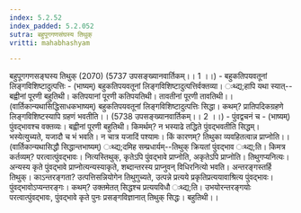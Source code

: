 ```yaml
---
index: 5.2.52
index_padded: 5.2.052
sutra: बहुपूगगणसंघस्य तिथुक्
vritti: mahabhashyam

---
```

 बहुपूगगणसङ्घस्य तिथुक् (2070) (5737 उपसङ्ख्यानवार्तिकम्।। 1 ।।) - बहुकतिपयवतूनां लिङ्गविशिष्टादुत्पत्तिः - (भाष्यम्) बहुकतिपयवतूनां लिङ्गविशिष्टादुत्पत्तिर्वक्तव्या। ःथ्द्य;हापि यथा स्यात्--बह्वीनां पूरणी बहुतिथी। कतिपयानां पूरणी कतिपयतिथी। तावतीनां पूरणी तावतिथी।। (वार्तिकान्यथासिद्धिसाधकभाष्यम्) बहुकतिपयवतूनां लिङ्गविशिष्टादुत्पत्तिः सिद्धा। कथम्? प्रातिपदिकग्रहणे लिङ्गविशिष्टस्यापि ग्रहणं भवतीति।। (5738 उपसङ्ख्यानवार्तिकम्।। 2 ।।) - पुंवद्वचनं च - (भाष्यम्) पुंवद्भावश्च वक्तव्यः। बह्वीनां पूरणी बहुतिथी। किमर्थम्? न भस्याढे तद्धिते पुंवद्भवतीति सिद्धम्। भस्येत्युच्यते, यजादौ च भं भवति। न चात्र यजादिं पश्यामः। किं कारणम्? तिथुका व्यवहितत्वान्न प्राप्नोति।। (वार्तिकान्यथासिद्धौ सिद्धान्तभाष्यम्) ःथ्द्य;दमिह सम्प्रधार्यम्--तिथुक् क्रियतां पुंवद्भाव ःथ्द्य;ति। किमत्र कर्तव्यम्? परत्वात्पुंवद्भावः। नित्यस्तिथुक्, कृतेऽपि पुंवद्भावे प्राप्नोति, अकृतेऽपि प्राप्नोति। तिथुगप्यनित्यः। अन्यस्य कृते पुंवद्भावे प्राप्नोत्यन्यस्याकृते, शब्दान्तरस्य प्राप्नुवन् विधिरनित्यो भवति। अन्तरङ्गस्तर्हि तिथुक्। काऽन्तरङ्गता? उत्पत्तिसन्नियोगेन तिथुगुच्यते, उत्पन्ने प्रत्यये प्रकृतिप्रत्ययावाश्रित्य पुंवद्भावः। पुंवद्भावोऽप्यन्तरङ्गः। कथम्? उक्तमेतत् सिद्धश्च प्रत्ययविधौ ःथ्द्य;ति। उभयोरन्तरङ्गयोः परत्वात्पुंवद्भावः, पुंवद्भावे कृते पुनः प्रसङ्गविज्ञानात् तिथुक् सिद्धः। बहुतिथी।। 